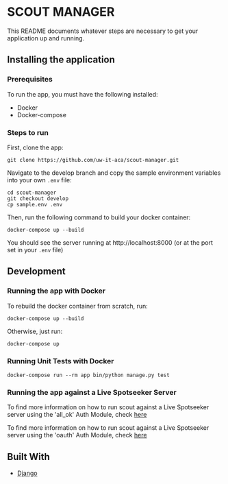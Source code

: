 SCOUT MANAGER
=============

This README documents whatever steps are necessary to get your application up and running.

## Installing the application ##

### Prerequisites ###
To run the app, you must have the following installed:
* Docker
* Docker-compose

### Steps to run ###
First, clone the app:

```
git clone https://github.com/uw-it-aca/scout-manager.git
```

Navigate to the develop branch and copy the sample environment variables into your own `.env` file:

```
cd scout-manager
git checkout develop
cp sample.env .env
```

Then, run the following command to build your docker container:

```
docker-compose up --build
```

You should see the server running at http://localhost:8000 (or at the port set in your `.env` file)

## Development ##

### Running the app with Docker ###

To rebuild the docker container from scratch, run:

```
docker-compose up --build
```

Otherwise, just run:

```
docker-compose up
```

### Running Unit Tests with Docker

```
docker-compose run --rm app bin/python manage.py test
```


### Running the app against a Live Spotseeker Server ###

To find more information on how to run scout against a Live Spotseeker server using the 'all_ok' Auth Module, check [here](https://github.com/uw-it-aca/spotseeker_server/wiki/Using-'all_ok'-oauth-module)


To find more information on how to run scout against a Live Spotseeker server using the 'oauth' Auth Module, check [here](https://github.com/uw-it-aca/spotseeker_server/wiki/Using-OAuth)

## Built With

* [Django](http://djangoproject.com/)